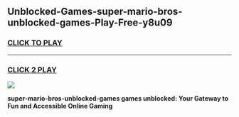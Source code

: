 
## Unblocked-Games-super-mario-bros-unblocked-games-Play-Free-y8u09
<h3>
<a href="https://premium76.site?title=super-mario-bros-unblocked-games&ref=18A1">CLICK TO PLAY</a></h3>
<hr>

<h3>
<a href="https://premium76.site?title=super-mario-bros-unblocked-games&ref=18A1">CLICK 2 PLAY</a>
  
</h3>

<a href="https://premium76.site?title=super-mario-bros-unblocked-games&ref=18A1"><img src="https://clearcache.store/games.png"></a>


**super-mario-bros-unblocked-games games unblocked: Your Gateway to Fun and Accessible Online Gaming**

